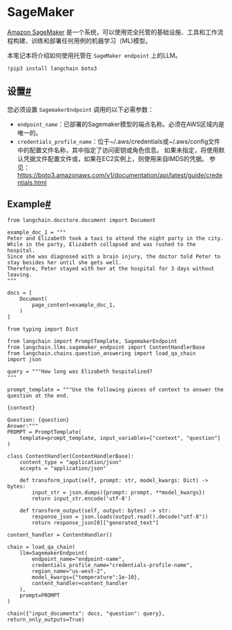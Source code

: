 SageMaker
====================


[Amazon SageMaker](https://aws.amazon.com/sagemaker/) 是一个系统，可以使用完全托管的基础设施、工具和工作流程构建、训练和部署任何用例的机器学习（ML)模型。

本笔记本将介绍如何使用托管在 `SageMaker endpoint` 上的LLM。

```
!pip3 install langchain boto3

```

设置[#](#set-up "Permalink to this headline")
-----------------------------------------------

您必须设置 `SagemakerEndpoint` 调用的以下必需参数：

* `endpoint_name`：已部署的Sagemaker模型的端点名称。必须在AWS区域内是唯一的。
* `credentials_profile_name`：位于~/.aws/credentials或~/.aws/config文件中的配置文件名称，其中指定了访问密钥或角色信息。
如果未指定，将使用默认凭据文件配置文件或，如果在EC2实例上，则使用来自IMDS的凭据。
参见：https://boto3.amazonaws.com/v1/documentation/api/latest/guide/credentials.html

Example[#](#example "Permalink to this headline")
-------------------------------------------------

```
from langchain.docstore.document import Document

```

```
example_doc_1 = """
Peter and Elizabeth took a taxi to attend the night party in the city. While in the party, Elizabeth collapsed and was rushed to the hospital.
Since she was diagnosed with a brain injury, the doctor told Peter to stay besides her until she gets well.
Therefore, Peter stayed with her at the hospital for 3 days without leaving.
"""

docs = [
    Document(
        page_content=example_doc_1,
    )
]

```

```
from typing import Dict

from langchain import PromptTemplate, SagemakerEndpoint
from langchain.llms.sagemaker_endpoint import ContentHandlerBase
from langchain.chains.question_answering import load_qa_chain
import json

query = """How long was Elizabeth hospitalized?
"""

prompt_template = """Use the following pieces of context to answer the question at the end.

{context}

Question: {question}
Answer:"""
PROMPT = PromptTemplate(
    template=prompt_template, input_variables=["context", "question"]
)

class ContentHandler(ContentHandlerBase):
    content_type = "application/json"
    accepts = "application/json"

    def transform_input(self, prompt: str, model_kwargs: Dict) -> bytes:
        input_str = json.dumps({prompt: prompt, **model_kwargs})
        return input_str.encode('utf-8')

    def transform_output(self, output: bytes) -> str:
        response_json = json.loads(output.read().decode("utf-8"))
        return response_json[0]["generated_text"]

content_handler = ContentHandler()

chain = load_qa_chain(
    llm=SagemakerEndpoint(
        endpoint_name="endpoint-name", 
        credentials_profile_name="credentials-profile-name", 
        region_name="us-west-2", 
        model_kwargs={"temperature":1e-10},
        content_handler=content_handler
    ),
    prompt=PROMPT
)

chain({"input_documents": docs, "question": query}, return_only_outputs=True)

```

